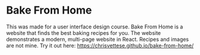 # Bake From Home
This was made for a user interface design course. Bake From Home is a website that finds the best baking recipes for you. The website demonstrates a modern, multi-page website in React. Recipes and images are not mine. Try it out here: https://chrisvettese.github.io/bake-from-home/
